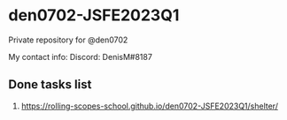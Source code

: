 # den0702-JSFE2023Q1
Private repository for @den0702

My contact info: Discord: DenisM#8187

## Done tasks list
1. https://rolling-scopes-school.github.io/den0702-JSFE2023Q1/shelter/
